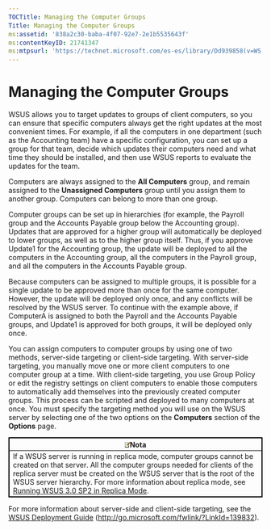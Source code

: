 ```yaml
---
TOCTitle: Managing the Computer Groups
Title: Managing the Computer Groups
ms:assetid: '838a2c30-baba-4f07-92e7-2e1b5535643f'
ms:contentKeyID: 21741347
ms:mtpsurl: 'https://technet.microsoft.com/es-es/library/Dd939858(v=WS.10)'
---
```


Managing the Computer Groups
============================

WSUS allows you to target updates to groups of client computers, so you can ensure that specific computers always get the right updates at the most convenient times. For example, if all the computers in one department (such as the Accounting team) have a specific configuration, you can set up a group for that team, decide which updates their computers need and what time they should be installed, and then use WSUS reports to evaluate the updates for the team.

Computers are always assigned to the **All Computers** group, and remain assigned to the **Unassigned Computers** group until you assign them to another group. Computers can belong to more than one group.

Computer groups can be set up in hierarchies (for example, the Payroll group and the Accounts Payable group below the Accounting group). Updates that are approved for a higher group will automatically be deployed to lower groups, as well as to the higher group itself. Thus, if you approve Update1 for the Accounting group, the update will be deployed to all the computers in the Accounting group, all the computers in the Payroll group, and all the computers in the Accounts Payable group.

Because computers can be assigned to multiple groups, it is possible for a single update to be approved more than once for the same computer. However, the update will be deployed only once, and any conflicts will be resolved by the WSUS server. To continue with the example above, if ComputerA is assigned to both the Payroll and the Accounts Payable groups, and Update1 is approved for both groups, it will be deployed only once.

You can assign computers to computer groups by using one of two methods, server-side targeting or client-side targeting. With server-side targeting, you manually move one or more client computers to one computer group at a time. With client-side targeting, you use Group Policy or edit the registry settings on client computers to enable those computers to automatically add themselves into the previously created computer groups. This process can be scripted and deployed to many computers at once. You must specify the targeting method you will use on the WSUS server by selecting one of the two options on the **Computers** section of the **Options** page.

 
<table style="border:1px solid black;">
<colgroup>
<col width="100%" />
</colgroup>
<thead>
<tr class="header">
<th style="border:1px solid black;" ><img src="images/Dd939858.note(WS.10).gif" />Nota</th>
</tr>
</thead>
<tbody>
<tr class="odd">
<td style="border:1px solid black;">If a WSUS server is running in replica mode, computer groups cannot be created on that server. All the computer groups needed for clients of the replica server must be created on the WSUS server that is the root of the WSUS server hierarchy. For more information about replica mode, see <a href="https://technet.microsoft.com/bbcd889e-3d5d-4e68-9357-fa85b4685fed">Running WSUS 3.0 SP2 in Replica Mode</a>.
</td>
</tr>
</tbody>
</table>
 

For more information about server-side and client-side targeting, see the [WSUS Deployment Guide](http://go.microsoft.com/fwlink/?linkid=139832) (http://go.microsoft.com/fwlink/?LinkId=139832).
